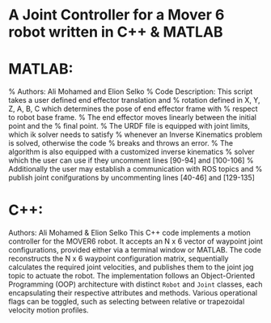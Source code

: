 # A Joint Controller for a Mover 6 robot written in C++ & MATLAB

# MATLAB:
% Authors: Ali Mohamed and Elion Selko
% Code Description: This script takes a user defined end effector translation and
% rotation defined in X, Y, Z, A, B, C which determines the pose of end effector frame with
% respect to robot base frame.
% The end effector moves linearly between the initial point and the
% final point.
% The URDF file is equipped with joint limits, which ik solver needs to satisfy
% whenever an Inverse Kinematics problem is solved, otherwise the code
% breaks and throws an error.
% The algorithm is also equipped with a customized inverse kinematics
% solver which the user can use if they uncomment lines [90-94] and [100-106]
% Additionally the user may establish a communication with ROS topics and
% publish joint conifgurations by uncommenting lines [40-46] and [129-135]

# C++: 
Authors: Ali Mohamed & Elion Selko
This C++ code implements a motion controller for the MOVER6 robot.
It accepts an N x 6 vector of waypoint joint configurations, provided either via a terminal window or
MATLAB.
The code reconstructs the N x 6 waypoint configuration matrix, sequentially calculates the required joint
velocities, and publishes them to the joint jog topic to actuate the robot.
The implementation follows an Object-Oriented Programming (OOP) architecture with distinct `Robot` and
`Joint` classes, each encapsulating their respective attributes and methods.
Various operational flags can be toggled, such as selecting between relative or trapezoidal velocity motion
profiles.
